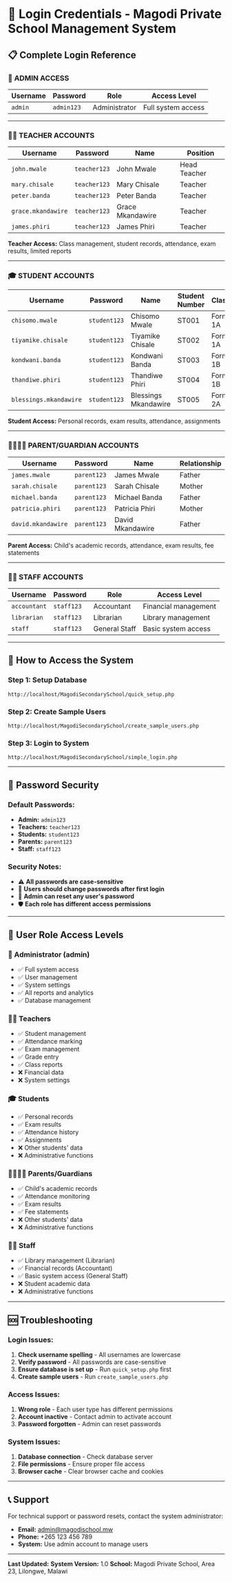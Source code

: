 # 🔑 Login Credentials - Magodi Private School Management System

## 📋 **Complete Login Reference**

### 👑 **ADMIN ACCESS**
| Username | Password | Role | Access Level |
|----------|----------|------|--------------|
| `admin` | `admin123` | Administrator | Full system access |

---

### 👨‍🏫 **TEACHER ACCOUNTS**
| Username | Password | Name | Position |
|----------|----------|------|----------|
| `john.mwale` | `teacher123` | John Mwale | Head Teacher |
| `mary.chisale` | `teacher123` | Mary Chisale | Teacher |
| `peter.banda` | `teacher123` | Peter Banda | Teacher |
| `grace.mkandawire` | `teacher123` | Grace Mkandawire | Teacher |
| `james.phiri` | `teacher123` | James Phiri | Teacher |

**Teacher Access:** Class management, student records, attendance, exam results, limited reports

---

### 🎓 **STUDENT ACCOUNTS**
| Username | Password | Name | Student Number | Class |
|----------|----------|------|----------------|-------|
| `chisomo.mwale` | `student123` | Chisomo Mwale | ST001 | Form 1A |
| `tiyamike.chisale` | `student123` | Tiyamike Chisale | ST002 | Form 1A |
| `kondwani.banda` | `student123` | Kondwani Banda | ST003 | Form 1B |
| `thandiwe.phiri` | `student123` | Thandiwe Phiri | ST004 | Form 1B |
| `blessings.mkandawire` | `student123` | Blessings Mkandawire | ST005 | Form 2A |

**Student Access:** Personal records, exam results, attendance, assignments

---

### 👨‍👩‍👧‍👦 **PARENT/GUARDIAN ACCOUNTS**
| Username | Password | Name | Relationship |
|----------|----------|------|--------------|
| `james.mwale` | `parent123` | James Mwale | Father |
| `sarah.chisale` | `parent123` | Sarah Chisale | Mother |
| `michael.banda` | `parent123` | Michael Banda | Father |
| `patricia.phiri` | `parent123` | Patricia Phiri | Mother |
| `david.mkandawire` | `parent123` | David Mkandawire | Father |

**Parent Access:** Child's academic records, attendance, exam results, fee statements

---

### 👨‍💼 **STAFF ACCOUNTS**
| Username | Password | Role | Access Level |
|----------|----------|------|--------------|
| `accountant` | `staff123` | Accountant | Financial management |
| `librarian` | `staff123` | Librarian | Library management |
| `staff` | `staff123` | General Staff | Basic system access |

---

## 🚀 **How to Access the System**

### **Step 1: Setup Database**
```
http://localhost/MagodiSecondarySchool/quick_setup.php
```

### **Step 2: Create Sample Users**
```
http://localhost/MagodiSecondarySchool/create_sample_users.php
```

### **Step 3: Login to System**
```
http://localhost/MagodiSecondarySchool/simple_login.php
```

---

## 🔐 **Password Security**

### **Default Passwords:**
- **Admin:** `admin123`
- **Teachers:** `teacher123`
- **Students:** `student123`
- **Parents:** `parent123`
- **Staff:** `staff123`

### **Security Notes:**
- ⚠️ **All passwords are case-sensitive**
- 🔄 **Users should change passwords after first login**
- 👑 **Admin can reset any user's password**
- 🛡️ **Each role has different access permissions**

---

## 📱 **User Role Access Levels**

### **👑 Administrator (admin)**
- ✅ Full system access
- ✅ User management
- ✅ System settings
- ✅ All reports and analytics
- ✅ Database management

### **👨‍🏫 Teachers**
- ✅ Student management
- ✅ Attendance marking
- ✅ Exam management
- ✅ Grade entry
- ✅ Class reports
- ❌ Financial data
- ❌ System settings

### **🎓 Students**
- ✅ Personal records
- ✅ Exam results
- ✅ Attendance history
- ✅ Assignments
- ❌ Other students' data
- ❌ Administrative functions

### **👨‍👩‍👧‍👦 Parents/Guardians**
- ✅ Child's academic records
- ✅ Attendance monitoring
- ✅ Exam results
- ✅ Fee statements
- ❌ Other students' data
- ❌ Administrative functions

### **👨‍💼 Staff**
- ✅ Library management (Librarian)
- ✅ Financial records (Accountant)
- ✅ Basic system access (General Staff)
- ❌ Student academic data
- ❌ Administrative functions

---

## 🆘 **Troubleshooting**

### **Login Issues:**
1. **Check username spelling** - All usernames are lowercase
2. **Verify password** - All passwords are case-sensitive
3. **Ensure database is set up** - Run `quick_setup.php` first
4. **Create sample users** - Run `create_sample_users.php`

### **Access Issues:**
1. **Wrong role** - Each user type has different permissions
2. **Account inactive** - Contact admin to activate account
3. **Password forgotten** - Admin can reset passwords

### **System Issues:**
1. **Database connection** - Check database server
2. **File permissions** - Ensure proper file access
3. **Browser cache** - Clear browser cache and cookies

---

## 📞 **Support**

For technical support or password resets, contact the system administrator:
- **Email:** admin@magodischool.mw
- **Phone:** +265 123 456 789
- **System:** Use admin account to manage users

---

**Last Updated:** <?php echo date('Y-m-d H:i:s'); ?>
**System Version:** 1.0
**School:** Magodi Private School, Area 23, Lilongwe, Malawi
